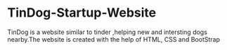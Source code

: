 # TinDog-Startup-Website
TinDog is a website similar to tinder ,helping new and intersting dogs nearby.The website is created with the help of HTML, CSS and BootStrap
